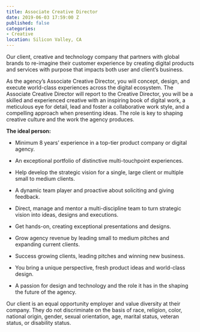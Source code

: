 ```yaml
---
title: Associate Creative Director
date: 2019-06-03 17:59:00 Z
published: false
categories:
- Creative
location: Silicon Valley, CA
---
```


Our client, creative and technology company that partners with global brands to re-imagine their customer experience by creating digital products and services with purpose that impacts both user and client’s business.

As the agency’s Associate Creative Director, you will concept, design, and execute world-class experiences across the digital ecosystem. The Associate Creative Director will report to the Creative Director, you will be a skilled and experienced creative with an inspiring book of digital work, a meticulous eye for detail, lead and foster a collaborative work style, and a compelling approach when presenting ideas. The role is key to shaping creative culture and the work the agency produces.

**The ideal person:**

* Minimum 8 years’ experience in a top-tier product company or digital agency.

* An exceptional portfolio of distinctive multi-touchpoint experiences.

* Help develop the strategic vision for a single, large client or multiple small to medium clients.

* A dynamic team player and proactive about soliciting and giving feedback.

* Direct, manage and mentor a multi-discipline team to turn strategic vision into ideas, designs and executions.

* Get hands-on, creating exceptional presentations and designs.

* Grow agency revenue by leading small to medium pitches and expanding current clients.

* Success growing clients, leading pitches and winning new business.

* You bring a unique perspective, fresh product ideas and world-class design.

* A passion for design and technology and the role it has in the shaping the future of the agency.

Our client is an equal opportunity employer and value diversity at their company. They do not discriminate on the basis of race, religion, color, national origin, gender, sexual orientation, age, marital status, veteran status, or disability status.
